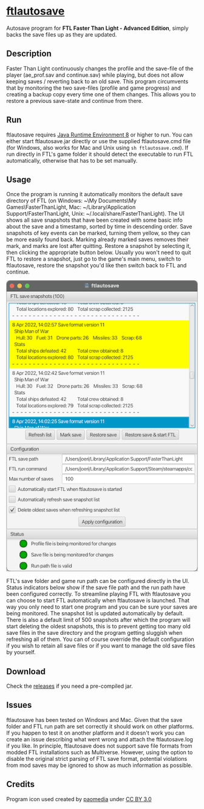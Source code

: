# [ftlautosave](https://github.com/synogen/ftlautosave)

Autosave program for **FTL Faster Than Light - Advanced Edition**, simply backs the save files up as they are updated.

## Description

Faster Than Light continuously changes the profile and the save-file of the player (ae_prof.sav and continue.sav) while playing, but does not allow keeping saves / reverting back to an old save.
This program circumvents that by monitoring the two save-files (profile and game progress) and creating a backup copy every time one of them changes.
This allows you to restore a previous save-state and continue from there.

## Run

ftlautosave requires [Java Runtime Environment 8](https://www.oracle.com/java/technologies/downloads/) or higher to run.
You can either start ftlautosave.jar directly or use the supplied ftlautosave.cmd file (for Windows, also works for Mac and Unix using `sh ftlautosave.cmd`).
If run directly in FTL's game folder it should detect the executable to run FTL automatically, otherwise that has to be set manually.

## Usage

Once the program is running it automatically monitors the default save directory of FTL (on Windows: ~\My Documents\My Games\FasterThanLight, Mac: ~/Library/Application Support/FasterThanLight, Unix: ~/.local/share/FasterThanLight).
The UI shows all save snapshots that have been created with some basic info about the save and a timestamp, sorted by time in descending order.
Save snapshots of key events can be marked, turning them yellow, so they can be more easily found back.
Marking already marked saves removes their mark, and marks are lost after quitting.
Restore a snapshot by selecting it, then clicking the appropriate button below.
Usually you won't need to quit FTL to restore a snapshot, just go to the game's main menu, switch to ftlautosave, restore the snapshot you'd like then switch back to FTL and continue.

![Preview](/images/preview.png)

FTL's save folder and game run path can be configured directly in the UI.
Status indicators below show if the save file path and the run path have been configured correctly.
To streamline playing FTL with ftlautosave you can choose to start FTL automatically when ftlautosave is launched.
That way you only need to start one program and you can be sure your saves are being monitored.
The snapshot list is updated automatically by default.
There is also a default limit of 500 snapshots after which the program will start deleting the oldest snapshots, this is to prevent getting too many old save files in the save directory and the program getting sluggish when refreshing all of them.
You can of course override the default configuration if you wish to retain all save files or if you want to manage the old save files by yourself. 

## Download

Check the [releases](https://github.com/synogen/ftlautosave/releases) if you need a pre-compiled jar.

## Issues

ftlautosave has been tested on Windows and Mac.
Given that the save folder and FTL run path are set correctly it should work on other platforms.
If you happen to test it on another platform and it doesn't work you can create an issue describing what went wrong and attach the ftlautosave.log if you like.
In principle, ftlautosave does not support save file formats from modded FTL installations such as Multiverse.
However, using the option to disable the original strict parsing of FTL save format, potential violations from mod saves may be ignored to show as much information as possible.

## Credits

Program icon used created by [paomedia](https://www.iconfinder.com/paomedia) under [CC BY 3.0](https://creativecommons.org/licenses/by/3.0/)
